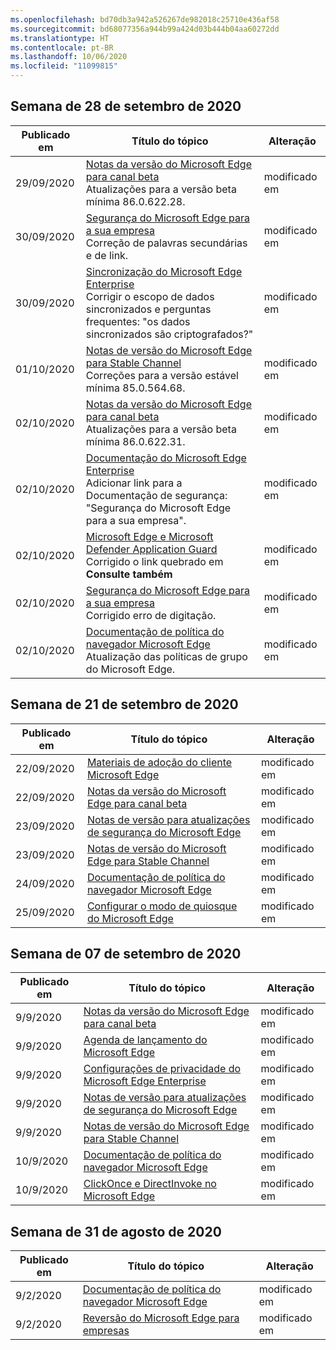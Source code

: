 ```yaml
---
ms.openlocfilehash: bd70db3a942a526267de982018c25710e436af58
ms.sourcegitcommit: bd68077356a944b99a424d03b444b04aa60272dd
ms.translationtype: HT
ms.contentlocale: pt-BR
ms.lasthandoff: 10/06/2020
ms.locfileid: "11099815"
---
```


## Semana de 28 de setembro de 2020


| Publicado em |Título do tópico | Alteração |
|------|------------|--------|
| 29/09/2020 | [Notas da versão do Microsoft Edge para canal beta](/DeployEdge/microsoft-edge-relnote-beta-channel)<br>Atualizações para a versão beta mínima 86.0.622.28. | modificado em |
| 30/09/2020 | [Segurança do Microsoft Edge para a sua empresa](/DeployEdge/ms-edge-security-for-business)<br>Correção de palavras secundárias e de link. | modificado em |
| 30/09/2020 | [Sincronização do Microsoft Edge Enterprise](/DeployEdge/microsoft-edge-enterprise-sync)<br>Corrigir o escopo de dados sincronizados e perguntas frequentes: "os dados sincronizados são criptografados?"  | modificado em |
| 01/10/2020 | [Notas de versão do Microsoft Edge para Stable Channel](/DeployEdge/microsoft-edge-relnote-stable-channel)<br>Correções para a versão estável mínima 85.0.564.68. | modificado em |
| 02/10/2020 | [Notas da versão do Microsoft Edge para canal beta](/DeployEdge/microsoft-edge-relnote-beta-channel)<br>Atualizações para a versão beta mínima 86.0.622.31. | modificado em |
| 02/10/2020 | [Documentação do Microsoft Edge Enterprise](/DeployEdge/index)<br>Adicionar link para a Documentação de segurança: "Segurança do Microsoft Edge para a sua empresa". | modificado em |
| 02/10/2020 | [Microsoft Edge e Microsoft Defender Application Guard](/DeployEdge/microsoft-edge-security-windows-defender-application-guard)<br>Corrigido o link quebrado em **Consulte também** | modificado em |
| 02/10/2020 | [Segurança do Microsoft Edge para a sua empresa](/DeployEdge/ms-edge-security-for-business)<br>Corrigido erro de digitação. | modificado em |
| 02/10/2020 | [Documentação de política do navegador Microsoft Edge](/DeployEdge/microsoft-edge-policies)<br>Atualização das políticas de grupo do Microsoft Edge. | modificado em |


## Semana de 21 de setembro de 2020


| Publicado em |Título do tópico | Alteração |
|------|------------|--------|
| 22/09/2020 | [Materiais de adoção do cliente Microsoft Edge](/DeployEdge/microsoft-edge-customer-adoption-kit) | modificado em |
| 22/09/2020 | [Notas da versão do Microsoft Edge para canal beta](/DeployEdge/microsoft-edge-relnote-beta-channel) | modificado em |
| 23/09/2020 | [Notas de versão para atualizações de segurança do Microsoft Edge](/DeployEdge/microsoft-edge-relnotes-security) | modificado em |
| 23/09/2020 | [Notas de versão do Microsoft Edge para Stable Channel](/DeployEdge/microsoft-edge-relnote-stable-channel) | modificado em |
| 24/09/2020 | [Documentação de política do navegador Microsoft Edge](/DeployEdge/microsoft-edge-policies) | modificado em |
| 25/09/2020 | [Configurar o modo de quiosque do Microsoft Edge](/DeployEdge/microsoft-edge-configure-kiosk-mode) | modificado em |


## Semana de 07 de setembro de 2020


| Publicado em |Título do tópico | Alteração |
|------|------------|--------|
| 9/9/2020 | [Notas da versão do Microsoft Edge para canal beta](/DeployEdge/microsoft-edge-relnote-beta-channel) | modificado em |
| 9/9/2020 | [Agenda de lançamento do Microsoft Edge](/DeployEdge/microsoft-edge-release-schedule) | modificado em |
| 9/9/2020 | [Configurações de privacidade do Microsoft Edge Enterprise](/DeployEdge/microsoft-edge-enterprise-privacy-settings) | modificado em |
| 9/9/2020 | [Notas de versão para atualizações de segurança do Microsoft Edge](/DeployEdge/microsoft-edge-relnotes-security) | modificado em |
| 9/9/2020 | [Notas de versão do Microsoft Edge para Stable Channel](/DeployEdge/microsoft-edge-relnote-stable-channel) | modificado em |
| 10/9/2020 | [Documentação de política do navegador Microsoft Edge](/DeployEdge/microsoft-edge-policies) | modificado em |
| 10/9/2020 | [ClickOnce e DirectInvoke no Microsoft Edge](/DeployEdge/edge-learn-more-co-di) | modificado em |


## Semana de 31 de agosto de 2020


| Publicado em |Título do tópico | Alteração |
|------|------------|--------|
| 9/2/2020 | [Documentação de política do navegador Microsoft Edge](/DeployEdge/microsoft-edge-policies) | modificado em |
| 9/2/2020 | [Reversão do Microsoft Edge para empresas](/DeployEdge/edge-learnmore-rollback) | modificado em |

